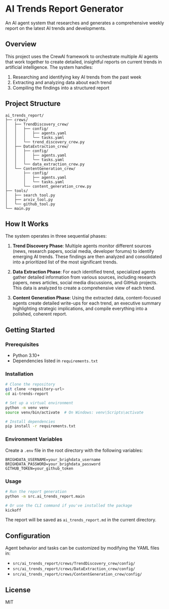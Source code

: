 # AI Trends Report Generator

An AI agent system that researches and generates a comprehensive weekly report on the latest AI trends and developments.

## Overview

This project uses the CrewAI framework to orchestrate multiple AI agents that work together to create detailed, insightful reports on current trends in artificial intelligence. The system handles:

1. Researching and identifying key AI trends from the past week
2. Extracting and analyzing data about each trend
3. Compiling the findings into a structured report

## Project Structure

```
ai_trends_report/
├── crews/
│   ├── TrendDiscovery_crew/
│   │   ├── config/
│   │   │   ├── agents.yaml
│   │   │   └── tasks.yaml
│   │   └── trend_discovery_crew.py
│   ├── DataExtraction_crew/
│   │   ├── config/
│   │   │   ├── agents.yaml
│   │   │   └── tasks.yaml
│   │   └── data_extraction_crew.py
│   └── ContentGeneration_crew/
│       ├── config/
│       │   ├── agents.yaml
│       │   └── tasks.yaml
│       └── content_generation_crew.py
├── tools/
│   ├── search_tool.py
│   ├── arxiv_tool.py
│   └── github_tool.py
└── main.py
```

## How It Works

The system operates in three sequential phases:

1. **Trend Discovery Phase**: Multiple agents monitor different sources (news, research papers, social media, developer forums) to identify emerging AI trends. These findings are then analyzed and consolidated into a prioritized list of the most significant trends.

2. **Data Extraction Phase**: For each identified trend, specialized agents gather detailed information from various sources, including research papers, news articles, social media discussions, and GitHub projects. This data is analyzed to create a comprehensive view of each trend.

3. **Content Generation Phase**: Using the extracted data, content-focused agents create detailed write-ups for each trend, an executive summary highlighting strategic implications, and compile everything into a polished, coherent report.

## Getting Started

### Prerequisites

- Python 3.10+
- Dependencies listed in `requirements.txt`

### Installation

```bash
# Clone the repository
git clone <repository-url>
cd ai-trends-report

# Set up a virtual environment
python -m venv venv
source venv/bin/activate  # On Windows: venv\Scripts\activate

# Install dependencies
pip install -r requirements.txt
```

### Environment Variables

Create a `.env` file in the root directory with the following variables:

```
BRIGHDATA_USERNAME=your_brighdata_username
BRIGHDATA_PASSWORD=your_brighdata_password
GITHUB_TOKEN=your_github_token
```

### Usage

```bash
# Run the report generation
python -m src.ai_trends_report.main

# Or use the CLI command if you've installed the package
kickoff
```

The report will be saved as `ai_trends_report.md` in the current directory.

## Configuration

Agent behavior and tasks can be customized by modifying the YAML files in:
- `src/ai_trends_report/crews/TrendDiscovery_crew/config/`
- `src/ai_trends_report/crews/DataExtraction_crew/config/`
- `src/ai_trends_report/crews/ContentGeneration_crew/config/`

## License

MIT
